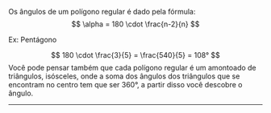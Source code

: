 
Os ângulos de um polígono regular é dado pela fórmula:
$$
\alpha = 180 \cdot \frac{n-2}{n}
$$

Ex: Pentágono

$$
180 \cdot \frac{3}{5} = \frac{540}{5} = 108°
$$
Você pode pensar também que cada polígono regular é um amontoado de triângulos, isósceles, onde a soma dos ângulos dos triângulos que se encontram no centro tem que ser 360°, a partir disso você descobre o ângulo.

---

